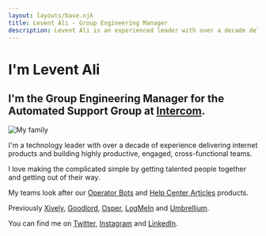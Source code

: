 ```yaml
---
layout: layouts/base.njk
title: Levent Ali - Group Engineering Manager
description: Levent Ali is an experienced leader with over a decade delivering internet products and building cross-functional teams."
---
```


# I'm Levent Ali

## I'm the Group Engineering Manager for the Automated Support Group at [Intercom](https://www.intercom.com/).

![My family](https://cdn.sanity.io/images/a50wfija/production/a931312fb0a455d05f59cee39449480231b2c90f-968x968.jpg?w=400&h=400 "My family")

I'm a technology leader with over a decade of experience delivering internet products and building highly productive, engaged, cross-functional teams.

I love making the complicated simple by getting talented people together and getting out of their way.

My teams look after our [Operator Bots](https://www.intercom.com/operator) and [Help Center Articles](https://www.intercom.com/articles) products.

Previously [Xively](https://xively.com/), [Goodlord](https://www.goodlord.co/), [Osper](https://osper.com/), [LogMeIn](https://secure.logmein.com/home/en) and [Umbrellium](http://umbrellium.co.uk/).

You can find me on [Twitter](https://twitter.com/lebreeze), [Instagram](https://www.instagram.com/lebreeze) and [LinkedIn](https://www.linkedin.com/in/leventali/).
